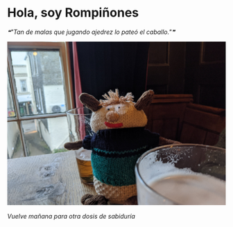 # Hola, soy Rompiñones

<!--STARTS_HERE_QUOTE_README-->
<i>❝"Tan de malas que jugando ajedrez lo pateó el caballo."❞</i>
<!--ENDS_HERE_QUOTE_README-->

<!--START_SECTION:update_image-->
![alt text](https://raw.githubusercontent.com/focaalvarez/rompinones/main/.github/images/IMG_20220328_192103.jpg?raw=true)
<!--END_SECTION:update_image-->

*Vuelve mañana para otra dosis de sabiduría*
